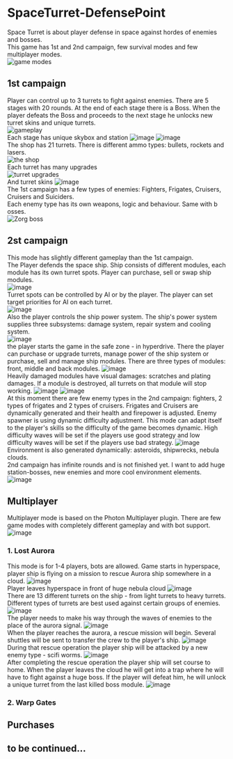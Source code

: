 # SpaceTurret-DefensePoint
Space Turret is about player defense in space against hordes of enemies and bosses.<br>
This game has 1st and 2nd campaign, few survival modes and few multiplayer modes.<br>
![game modes](https://user-images.githubusercontent.com/101559700/167312887-2c20c8e4-4bb4-4a02-938e-999a880732a0.png)
<br>
## 1st campaign<br>
Player can control up to 3 turrets to fight against enemies. There are 5 stages with 20 rounds. At the end of each stage there is a Boss. When the player defeats the Boss and proceeds to the next stage he unlocks new turret skins and unique turrets.<br>
![gameplay](https://user-images.githubusercontent.com/101559700/167313113-1ecb7fc4-9b63-42b4-9907-4578ca380c3d.png)
<br>Each stage has unique skybox and station
![image](https://user-images.githubusercontent.com/101559700/167314213-78561c35-2689-4428-b29b-900f3209cbd4.png)
![image](https://user-images.githubusercontent.com/101559700/167314278-5b3905a5-ff86-4e99-9c42-45eab346fb86.png)
<br>The shop has 21 turrets. There is different ammo types: bullets, rockets and lasers.<br>
![the shop](https://user-images.githubusercontent.com/101559700/167313240-77c4e603-ac04-4a64-879c-b21d0dc8083a.png)
<br>Each turret has many upgrades<br>
![turret upgrades](https://user-images.githubusercontent.com/101559700/167313377-2ffafe5a-6ef7-44e6-bb1d-fb9abc11e3d1.png)
<br>And turret skins
![image](https://user-images.githubusercontent.com/101559700/167709506-9f83ee08-c216-41a7-9eb6-c27dffb5357a.png)
<br>
The 1st campaign has a few types of enemies: Fighters, Frigates, Cruisers, Cruisers and Suiciders.<br> 
Each enemy type has its own weapons, logic and behaviour. Same with b osses.<br>
![Zorg boss](https://user-images.githubusercontent.com/101559700/167636112-cd5e17be-786c-4da5-b18f-f2dbce3d3d5b.png)

## 2st campaign<br>
This mode has slightly different gameplay than the 1st campaign. <br>
The Player defends the space ship. Ship consists of different modules, each module has its own turret spots. Player can purchase, sell or swap ship modules.<br>
![image](https://user-images.githubusercontent.com/101559700/167655957-650f3d70-35aa-4108-a02c-146320484e95.png)
<br>
Turret spots can be controlled by AI or by the player. The player can set target priorities for AI on each turret.<br>
![image](https://user-images.githubusercontent.com/101559700/167656665-91fb7906-1d64-406f-b05b-1ce84dfb0d9a.png)
<br>
Also the player controls the ship power system. The ship's power system supplies three subsystems: damage system, repair system and cooling system.<br>
![image](https://user-images.githubusercontent.com/101559700/167657344-ed9e600f-a108-4be1-a162-7d962f7e12cd.png)
<br>
the player starts the game in the safe zone - in hyperdrive. There the player can purchase or upgrade turrets, manage power of the ship system or purchase, sell and manage ship modules. There are three types of modules: front, middle and back modules.
![image](https://user-images.githubusercontent.com/101559700/167658379-156eb29d-381e-45a2-a0bf-e8ec63845e79.png)
<br>
Heavily damaged modules have visual damages: scratches and plating damages. If a module is destroyed, all turrets on that module will stop working.
![image](https://user-images.githubusercontent.com/101559700/167660311-84cf2518-2dae-4b79-918f-5e44da83580a.png)
![image](https://user-images.githubusercontent.com/101559700/167660619-dd980db8-c1bd-46ab-859b-8a7a6792b160.png)
<br>
At this moment there are few enemy types in the 2nd campaign: fighters, 2 types of frigates and 2 types of cruisers. Frigates and Cruisers are dynamically generated and their health and firepower is adjusted. Enemy spawner is using dynamic difficulty adjustment. This mode can adapt itself to the player's skills so the difficulty of the game becomes dynamic. High difficulty waves will be set if the players use good strategy and low difficulty waves will be set if the players use bad strategy.
![image](https://user-images.githubusercontent.com/101559700/167707555-9c6e6fca-026b-4762-af75-6cddf7a6e579.png)
<br>
Environment is also generated dynamically: asteroids, shipwrecks, nebula clouds.<br>
2nd campaign has infinite rounds and is not finished yet. I want to add huge station-bosses, new enemies and more cool environment elements.
![image](https://user-images.githubusercontent.com/101559700/167708640-d26dbb49-7352-4aa9-88fd-356cba810cc7.png)

## Multiplayer<br>
Multiplayer mode is based on the Photon Multiplayer plugin. There are few game modes with completely different gameplay and with bot support.
![image](https://user-images.githubusercontent.com/101559700/167709991-b4617f3e-d48c-437b-9b09-5ce716baed70.png)

### 1. Lost Aurora<br>
This mode is for 1-4 players, bots are allowed. Game starts in hyperspace, player ship is flying on a mission to rescue Aurora ship somewhere in a cloud.
![image](https://user-images.githubusercontent.com/101559700/167712395-27101d8e-9b63-49f6-8219-606b69ab1a25.png)
<br>
Player leaves hyperspace in front of huge nebula cloud
![image](https://user-images.githubusercontent.com/101559700/167712547-9db9a8b6-63ec-49a8-bc64-f195977311ce.png)
<br>
There are 13 different turrets on the ship - from light turrets to heavy turrets. Different types of turrets are best used against certain groups of enemies.
![image](https://user-images.githubusercontent.com/101559700/167712930-7617ab1d-e182-422e-8b68-ccd03725a06f.png)
<br>
The player needs to make his way through the waves of enemies to the place of the aurora signal.
![image](https://user-images.githubusercontent.com/101559700/167713042-a931cb98-801d-4b31-a7cc-d6e44aff41c2.png)
<br>
When the player reaches the aurora, a rescue mission will begin. Several shuttles will be sent to transfer the crew to the player's ship.
![image](https://user-images.githubusercontent.com/101559700/167713240-5fda55e7-2bc9-466e-8897-177c0eb98035.png)
<br>
During that rescue operation the player ship will be attacked by a new enemy type - scifi worms.
![image](https://user-images.githubusercontent.com/101559700/167713574-eb681b9d-fd22-452b-ab75-0acf8730aac9.png)
<br>
After completing the rescue operation the player ship will set course to home. When the player leaves the cloud he will get into a trap where he will have to fight against a huge boss. If the player will defeat him, he will unlock a unique turret from the last killed boss module.
![image](https://user-images.githubusercontent.com/101559700/167713851-3095ad6d-f6e3-4de5-93b3-3a76f58192d8.png)
<br>

### 2. Warp Gates<br>

## Purchases<br>

## to be continued...
